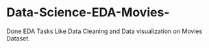 # Data-Science-EDA-Movies-
Done EDA Tasks Like Data Cleaning and Data visualization on Movies Dataset.
